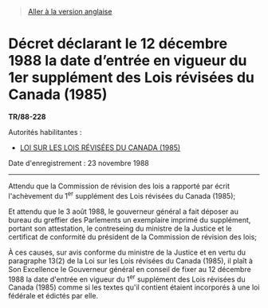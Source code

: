 > [Aller à la version anglaise](/en/Regulations/Statutory%20Instruments/88/228.md)

# Décret déclarant le 12 décembre 1988 la date d’entrée en vigueur du 1er supplément des Lois révisées du Canada (1985)

**TR/88-228**

Autorités habilitantes : 
- [LOI SUR LES LOIS RÉVISÉES DU CANADA (1985)](/fr/Lois/Lois%20du%20Canada/1985/ch.%2040%20(3e%20suppl.).md)

Date d'enregistrement : 23 novembre 1988

----------

Attendu que la Commission de révision des lois a rapporté par écrit l'achèvement du 1<sup>er</sup> supplément des Lois révisées du Canada (1985);

Et attendu que le 3 août 1988, le gouverneur général a fait déposer au bureau du greffier des Parlements un exemplaire imprimé du supplément, portant son attestation, le contreseing du ministre de la Justice et le certificat de conformité du président de la Commission de révision des lois;

À ces causes, sur avis conforme du ministre de la Justice et en vertu du paragraphe 13(2) de la Loi sur les Lois révisées du Canada (1985), il plaît à Son Excellence le Gouverneur général en conseil de fixer au 12 décembre 1988 la date d'entrée en vigueur du 1<sup>er</sup> supplément des Lois révisées du Canada (1985) comme si les textes qu'il contient étaient incorporés à une loi fédérale et édictés par elle.


